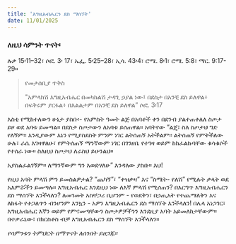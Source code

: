 ```yaml
---
title: 'እግዚአብሔርን ደስ ማሰኘት'
date: 11/01/2025
---
```


### ለዚህ ሳምንት ጥናት፡
ሉቃ 15፡11–32፣ ሶፎ. 3፡ 17፣ ኤፌ. 5፡25–28፣ ኢሳ. 43፡4፣ ሮሜ. 8፡1፣ ሮሜ. 5:8፣ ማር. 9:17-29።

> <p>የመታሰቢያ ጥቅስ</p>
> "አምላክሽ እግዚአብሔር በመካከልሽ ታዳጊ ኃያል ነው፤ በደስታ በአንቺ ደስ ይለዋል፥ በፍቅሩም ያርፋል፥ በእልልታም በአንቺ ደስ ይለዋል” ሶፎ. 3፡17

እስቲ የሚከተለውን ሁኔታ ያስቡ፡- የአምስት ዓመት ልጅ በአባቶች ቀን በደንብ ያልተጠቀለለ ስጦታ ይዞ ወደ አባቱ ይመጣል። በደስታ ስጦታውን ለአባቱ ይሰጠዋል። አባትየው “ልጄ፣ ስለ ስጦታህ ግድ የለኝም። እንዲያውም እኔን የሚያስደስት ምንም ነገር ልትሰጠኝ አትችልም። ልትሰጠኝ የምትችለው ሁሉ፣ ራሴ እገዛዋለሁ፣ የምትሰጠኝ ማንኛውም ነገር በገንዘቤ የተገዛ ወይም ከከፈልኩባቸው ቁሳቁሶች የተሰራ ነው። ስለዚህ ስጦታህ ለራስህ ይሁንልህ።

አያስልፈልገኝም። ለማንኛውም ግን እወድሃለሁ” እንዳለው ያስቡ። እህ!

የዚህ አባት ምላሽ ምን ይመስልዎታል? “ጨካኝ”፣ “ቀዝቃዛ” እና “ስሜት- የለሽ” የሚሉት ቃላት ወደ አእምሯችን ይመጣሉ። እግዚአብሔር እንደዚህ ነው ለእኛ ምላሽ የሚሰጠን? በእርግጥ እግዚአብሔርን ደስ ማሰኘት እንችላለን? ለመገመት አስቸጋሪ ቢሆንም - የወደቅን፣ በኃጢአት የተጨማለቅን እና ለክፋት የተጋለጥን ብንሆንም እንኳን - አዎን እግዚአብሔርን ደስ ማሰኘት እንችላለን! በሌላ አነጋገር፣ እግዚአብሔር እኛን ወይም የምናመጣቸውን ስጦታዎቻችንን እንደዚያ አባት አይመለከታቸውም። በተቃራኒው፣ በክርስቶስ ብቻ እግዚአብሔርን ደስ ማሰኘት እንችላለን።

_የሳምንቱን ትምህርት በማጥናት ለሰንበት ይዘጋጁ።_